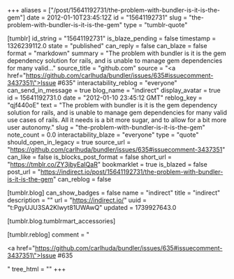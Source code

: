 +++
aliases = ["/post/15641192731/the-problem-with-bundler-is-it-is-the-gem"]
date = 2012-01-10T23:45:12Z
id = "15641192731"
slug = "the-problem-with-bundler-is-it-is-the-gem"
type = "tumblr-quote"

[tumblr]
id_string = "15641192731"
is_blaze_pending = false
timestamp = 1326239112.0
state = "published"
can_reply = false
can_blaze = false
format = "markdown"
summary = "The problem with bundler is it is the gem dependency solution for rails, and is unable to manage gem dependencies for many valid..."
source_title = "github.com"
source = "<a href=\"https://github.com/carlhuda/bundler/issues/635#issuecomment-3437351\">Issue #635</a>"
interactability_reblog = "everyone"
can_send_in_message = true
blog_name = "indirect"
display_avatar = true
id = 15641192731.0
date = "2012-01-10 23:45:12 GMT"
reblog_key = "qjf440oE"
text = "The problem with bundler is it is the gem dependency solution for rails, and is unable to manage gem dependencies for many valid use cases of rails. All it needs is a bit more sugar, and to allow for a bit more user autonomy."
slug = "the-problem-with-bundler-is-it-is-the-gem"
note_count = 0.0
interactability_blaze = "everyone"
type = "quote"
should_open_in_legacy = true
source_url = "https://github.com/carlhuda/bundler/issues/635#issuecomment-3437351"
can_like = false
is_blocks_post_format = false
short_url = "https://tmblr.co/ZY3jbyEaIQaR"
bookmarklet = true
is_blazed = false
post_url = "https://indirect.io/post/15641192731/the-problem-with-bundler-is-it-is-the-gem"
can_reblog = false

[tumblr.blog]
can_show_badges = false
name = "indirect"
title = "indirect"
description = ""
url = "https://indirect.io/"
uuid = "t:PgyUJU3SA2Klwyt81UWAwQ"
updated = 1739927643.0

[tumblr.blog.tumblrmart_accessories]

[tumblr.reblog]
comment = "<p><a href=\"https://github.com/carlhuda/bundler/issues/635#issuecomment-3437351\">Issue #635</a></p>"
tree_html = ""
+++
